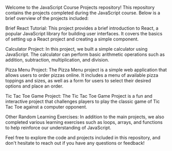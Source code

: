Welcome to the JavaScript Course Projects repository! This repository contains the projects completed during the JavaScript course. Below is a brief overview of the projects included:

Brief React Tutorial: This project provides a brief introduction to React, a popular JavaScript library for building user interfaces. It covers the basics of setting up a React project and creating a simple component.

Calculator Project: In this project, we built a simple calculator using JavaScript. The calculator can perform basic arithmetic operations such as addition, subtraction, multiplication, and division.

Pizza Menu Project: The Pizza Menu project is a simple web application that allows users to order pizzas online. It includes a menu of available pizza toppings and sizes, as well as a form for users to select their desired options and place an order.

Tic Tac Toe Game Project: The Tic Tac Toe Game Project is a fun and interactive project that challenges players to play the classic game of Tic Tac Toe against a computer opponent.

Other Random Learning Exercises: In addition to the main projects, we also completed various learning exercises such as loops, arrays, and functions to help reinforce our understanding of JavaScript.

Feel free to explore the code and projects included in this repository, and don't hesitate to reach out if you have any questions or feedback!